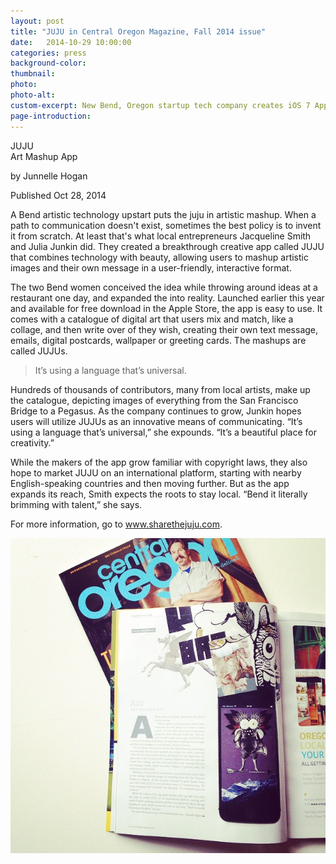 ```yaml
---
layout: post
title: "JUJU in Central Oregon Magazine, Fall 2014 issue"
date:   2014-10-29 10:00:00
categories: press
background-color:
thumbnail:
photo:
photo-alt:
custom-excerpt: New Bend, Oregon startup tech company creates iOS 7 App where a picture is worth a thousand words
page-introduction:
---
```

JUJU<br>
Art Mashup App<br>

by Junnelle Hogan<br>

<p class="small">Published Oct 28, 2014</p>

A Bend artistic technology upstart puts the juju in artistic mashup. When a path to communication doesn't exist, sometimes the best policy is to invent it from scratch. At least that's what local entrepreneurs Jacqueline Smith and Julia Junkin did. They created a breakthrough creative app called JUJU that combines technology with beauty, allowing users to mashup artistic images and their own message in a user-friendly, interactive format.

The two Bend women conceived the idea while throwing around ideas at a restaurant one day, and expanded the into reality. Launched earlier this year and available for free download in the Apple Store, the app is easy to use. It comes with a catalogue of digital art that users mix and match, like a collage, and then write over of they wish, creating their own text message, emails, digital postcards, wallpaper or greeting cards. The mashups are called JUJUs.

<blockquote class="pullquote">It’s using a language that’s universal.</blockquote>

Hundreds of thousands of contributors, many from local artists, make up the catalogue, depicting images of everything from the San Francisco Bridge to a Pegasus. As the company continues to grow, Junkin hopes users will utilize JUJUs as an innovative means of communicating. “It’s using a language that’s universal,” she expounds. “It’s a beautiful place for creativity.”

While the makers of the app grow familiar with copyright laws, they also hope to market JUJU on an international platform, starting with nearby English-speaking countries and then moving further. But as the app expands its reach, Smith expects the roots to stay local. “Bend it literally brimming with talent,” she says.

For more information, go to www.sharethejuju.com.

![Juju In Central Oregon Magazine Fall 2014](/images/blog/juju-in-central-oregon-magazine-fall-2014.jpg)
